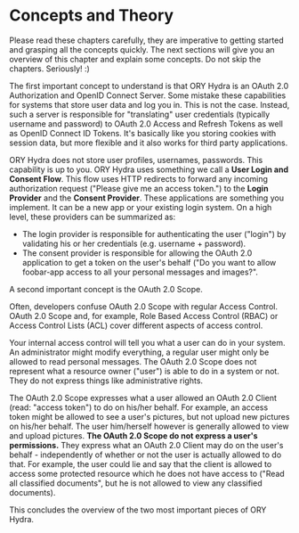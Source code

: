 # Concepts and Theory

<!-- toc -->

Please read these chapters carefully, they are imperative to getting started and grasping all the concepts quickly. The
next sections will give you an overview of this chapter and explain some concepts. Do not skip the chapters. Seriously! :)

The first important concept to understand is that ORY Hydra is an OAuth 2.0 Authorization and OpenID Connect Server.
Some mistake these capabilities for systems that store user data and log you in. This is not the case. Instead, such a
server is responsible for "translating" user credentials (typically username and password) to OAuth 2.0 Access and Refresh Tokens
as well as OpenID Connect ID Tokens. It's basically like you storing cookies with session data, but more flexible and it also
works for third party applications.

ORY Hydra does not store user profiles, usernames, passwords. This capability is up to you. ORY Hydra uses something we
call a **User Login and Consent Flow**. This flow uses HTTP redirects to forward any incoming authorization request ("Please give
me an access token.") to the **Login Provider** and the **Consent Provider**. These applications are something you implement.
It can be a new app or your existing login system. On a high level, these providers can be summarized as:

- The login provider is responsible for authenticating the user ("login") by validating his or her credentials (e.g. username + password).
- The consent provider is responsible for allowing the OAuth 2.0 application to get a token on the user's behalf ("Do you want
  to allow foobar-app access to all your personal messages and images?".

A second important concept is the OAuth 2.0 Scope.

Often, developers confuse OAuth 2.0 Scope with regular Access Control. OAuth 2.0 Scope and, for example, Role Based Access
Control (RBAC) or Access Control Lists (ACL) cover different aspects of access control.

Your internal access control will tell you what a user can do in your system. An administrator might modify everything,
a regular user might only be allowed to read personal messages. The OAuth 2.0 Scope does not represent what a resource owner ("user") is able to
do in a system or not. They do not express things like administrative rights.

The OAuth 2.0 Scope expresses what a user allowed an OAuth 2.0 Client (read: "access token") to do on his/her behalf.
For example, an access token might be allowed to see a user's pictures, but not upload new pictures on his/her behalf.
The user him/herself however is generally allowed to view and upload pictures. **The OAuth 2.0 Scope do not express a user's permissions.**
They express what an OAuth 2.0 Client may do on the user's behalf - independently of whether or not the user is actually allowed
to do that. For example, the user could lie and say that the client is allowed to access some protected resource which
he does not have access to ("Read all classified documents", but he is not allowed to view any classified documents).

This concludes the overview of the two most important pieces of ORY Hydra.
